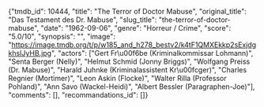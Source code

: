 {"tmdb_id": 10444, "title": "The Terror of Doctor Mabuse", "original_title": "Das Testament des Dr. Mabuse", "slug_title": "the-terror-of-doctor-mabuse", "date": "1962-09-06", "genre": "Horreur / Crime", "score": "5.0/10", "synopsis": "", "image": "https://image.tmdb.org/t/p/w185_and_h278_bestv2/k4tF1QMXEkkp2sExjdgkhsIJyHB.jpg", "actors": ["Gert Fr\u00f6be (Kriminalkommissar Lohmann)", "Senta Berger (Nelly)", "Helmut Schmid (Jonny Briggs)", "Wolfgang Preiss (Dr. Mabuse)", "Harald Juhnke (Kriminalassistent Kr\u00fcger)", "Charles Regnier (Mortimer)", "Leon Askin (Flocke)", "Walter Rilla (Professor Pohland)", "Ann Savo (Wackel-Heidi)", "Albert Bessler (Paragraphen-Joe)"], "comments": [], "recommandations_id": []}
